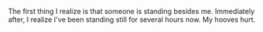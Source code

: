The first thing I realize is that someone is standing besides me.
Immediately after, I realize I've been standing still for several hours now. My hooves hurt.